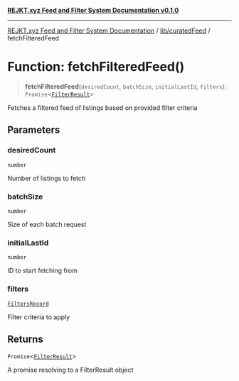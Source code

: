 [**REJKT.xyz Feed and Filter System Documentation v0.1.0**](../../../README.md)

***

[REJKT.xyz Feed and Filter System Documentation](../../../modules.md) / [lib/curatedFeed](../README.md) / fetchFilteredFeed

# Function: fetchFilteredFeed()

> **fetchFilteredFeed**(`desiredCount`, `batchSize`, `initialLastId`, `filters`): `Promise`\<[`FilterResult`](../interfaces/FilterResult.md)\>

Fetches a filtered feed of listings based on provided filter criteria

## Parameters

### desiredCount

`number`

Number of listings to fetch

### batchSize

`number`

Size of each batch request

### initialLastId

`number`

ID to start fetching from

### filters

[`FiltersRecord`](../type-aliases/FiltersRecord.md)

Filter criteria to apply

## Returns

`Promise`\<[`FilterResult`](../interfaces/FilterResult.md)\>

A promise resolving to a FilterResult object
